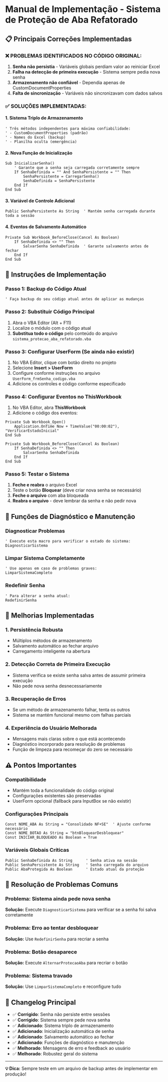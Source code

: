 # Manual de Implementação - Sistema de Proteção de Aba Refatorado

## 📋 Principais Correções Implementadas

### ❌ **PROBLEMAS IDENTIFICADOS NO CÓDIGO ORIGINAL:**
1. **Senha não persistia** - Variáveis globais perdiam valor ao reiniciar Excel
2. **Falha na detecção de primeira execução** - Sistema sempre pedia nova senha
3. **Armazenamento não confiável** - Dependia apenas de CustomDocumentProperties
4. **Falta de sincronização** - Variáveis não sincronizavam com dados salvos

### ✅ **SOLUÇÕES IMPLEMENTADAS:**

#### 1. **Sistema Triplo de Armazenamento**
```vba
' Três métodos independentes para máxima confiabilidade:
' - CustomDocumentProperties (padrão)
' - Names do Excel (backup)  
' - Planilha oculta (emergência)
```

#### 2. **Nova Função de Inicialização**
```vba
Sub InicializarSenha()
    ' Garante que a senha seja carregada corretamente sempre
    If SenhaDefinida = "" And SenhaPersistente = "" Then
        SenhaPersistente = CarregarSenha()
        SenhaDefinida = SenhaPersistente
    End If
End Sub
```

#### 3. **Variável de Controle Adicional**
```vba
Public SenhaPersistente As String  ' Mantém senha carregada durante toda a sessão
```

#### 4. **Eventos de Salvamento Automático**
```vba
Private Sub Workbook_BeforeClose(Cancel As Boolean)
    If SenhaDefinida <> "" Then
        SalvarSenha SenhaDefinida  ' Garante salvamento antes de fechar
    End If
End Sub
```

## 🚀 Instruções de Implementação

### Passo 1: Backup do Código Atual
```vba
' Faça backup do seu código atual antes de aplicar as mudanças
```

### Passo 2: Substituir Código Principal
1. Abra o VBA Editor (Alt + F11)
2. Localize o módulo com o código atual
3. **Substitua todo o código** pelo conteúdo do arquivo `sistema_protecao_aba_refatorado.vba`

### Passo 3: Configurar UserForm (Se ainda não existir)
1. No VBA Editor, clique com botão direito no projeto
2. Selecione **Insert > UserForm**
3. Configure conforme instruções no arquivo `UserForm_frmSenha_codigo.vba`
4. Adicione os controles e código conforme especificado

### Passo 4: Configurar Eventos no ThisWorkbook
1. No VBA Editor, abra **ThisWorkbook**
2. Adicione o código dos eventos:

```vba
Private Sub Workbook_Open()
    Application.OnTime Now + TimeValue("00:00:02"), "VerificarEstadoInicial"
End Sub

Private Sub Workbook_BeforeClose(Cancel As Boolean)
    If SenhaDefinida <> "" Then
        SalvarSenha SenhaDefinida
    End If
End Sub
```

### Passo 5: Testar o Sistema
1. **Feche e reabra** o arquivo Excel
2. Teste o botão **Bloquear** (deve criar nova senha se necessário)
3. **Feche o arquivo** com aba bloqueada
4. **Reabra o arquivo** - deve lembrar da senha e não pedir nova

## 🔧 Funções de Diagnóstico e Manutenção

### Diagnosticar Problemas
```vba
' Execute esta macro para verificar o estado do sistema:
DiagnosticarSistema
```

### Limpar Sistema Completamente
```vba
' Use apenas em caso de problemas graves:
LimparSistemaCompleto
```

### Redefinir Senha
```vba
' Para alterar a senha atual:
RedefinirSenha
```

## 🎯 Melhorias Implementadas

### 1. **Persistência Robusta**
- Múltiplos métodos de armazenamento
- Salvamento automático ao fechar arquivo
- Carregamento inteligente na abertura

### 2. **Detecção Correta de Primeira Execução**
- Sistema verifica se existe senha salva antes de assumir primeira execução
- Não pede nova senha desnecessariamente

### 3. **Recuperação de Erros**
- Se um método de armazenamento falhar, tenta os outros
- Sistema se mantém funcional mesmo com falhas parciais

### 4. **Experiência do Usuário Melhorada**
- Mensagens mais claras sobre o que está acontecendo
- Diagnóstico incorporado para resolução de problemas
- Função de limpeza para recomeçar do zero se necessário

## ⚠️ Pontos Importantes

### **Compatibilidade**
- Mantém toda a funcionalidade do código original
- Configurações existentes são preservadas
- UserForm opcional (fallback para InputBox se não existir)

### **Configurações Principais**
```vba
Const NOME_ABA As String = "Consolidado NF+SE"  ' Ajuste conforme necessário
Const NOME_BOTAO As String = "btnBloquearDesbloquear"
Const INICIAR_BLOQUEADO As Boolean = True
```

### **Variáveis Globais Críticas**
```vba
Public SenhaDefinida As String      ' Senha ativa na sessão
Public SenhaPersistente As String   ' Senha carregada do arquivo
Public AbaProtegida As Boolean      ' Estado atual da proteção
```

## 🐛 Resolução de Problemas Comuns

### **Problema: Sistema ainda pede nova senha**
**Solução:** Execute `DiagnosticarSistema` para verificar se a senha foi salva corretamente

### **Problema: Erro ao tentar desbloquear**
**Solução:** Use `RedefinirSenha` para recriar a senha

### **Problema: Botão desaparece**
**Solução:** Execute `AlternarProtecaoAba` para recriar o botão

### **Problema: Sistema travado**
**Solução:** Use `LimparSistemaCompleto` e reconfigure tudo

## 📝 Changelog Principal

- ✅ **Corrigido**: Senha não persiste entre sessões
- ✅ **Corrigido**: Sistema sempre pede nova senha
- ✅ **Adicionado**: Sistema triplo de armazenamento
- ✅ **Adicionado**: Inicialização automática de senha
- ✅ **Adicionado**: Salvamento automático ao fechar
- ✅ **Adicionado**: Funções de diagnóstico e manutenção
- ✅ **Melhorado**: Mensagens de erro e feedback ao usuário
- ✅ **Melhorado**: Robustez geral do sistema

---

**💡 Dica:** Sempre teste em um arquivo de backup antes de implementar em produção!